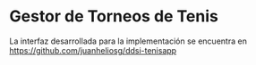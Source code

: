 # Gestor de Torneos de Tenis

La interfaz desarrollada para la implementación se encuentra en https://github.com/juanheliosg/ddsi-tenisapp 
